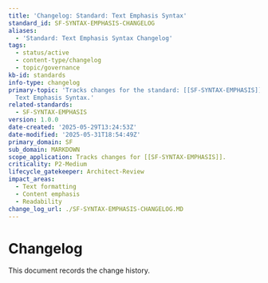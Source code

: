 ```yaml
---
title: 'Changelog: Standard: Text Emphasis Syntax'
standard_id: SF-SYNTAX-EMPHASIS-CHANGELOG
aliases:
  - 'Standard: Text Emphasis Syntax Changelog'
tags:
  - status/active
  - content-type/changelog
  - topic/governance
kb-id: standards
info-type: changelog
primary-topic: 'Tracks changes for the standard: [[SF-SYNTAX-EMPHASIS]] - Standard:
  Text Emphasis Syntax.'
related-standards:
  - SF-SYNTAX-EMPHASIS
version: 1.0.0
date-created: '2025-05-29T13:24:53Z'
date-modified: '2025-05-31T18:54:49Z'
primary_domain: SF
sub_domain: MARKDOWN
scope_application: Tracks changes for [[SF-SYNTAX-EMPHASIS]].
criticality: P2-Medium
lifecycle_gatekeeper: Architect-Review
impact_areas:
  - Text formatting
  - Content emphasis
  - Readability
change_log_url: ./SF-SYNTAX-EMPHASIS-CHANGELOG.MD
---
```


# Changelog

This document records the change history.
